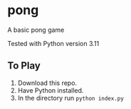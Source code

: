 # pong
 A basic pong game

 Tested with Python version 3.11

 ## To Play
 1. Download this repo.
 2. Have Python installed.
 3. In the directory run `python index.py`
